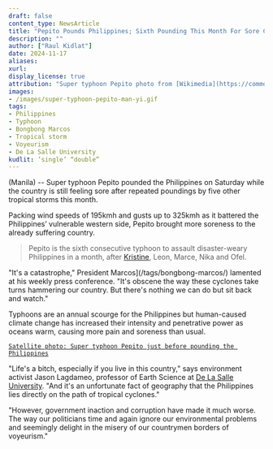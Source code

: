```yaml
---
draft: false
content_type: NewsArticle
title: "Pepito Pounds Philippines; Sixth Pounding This Month For Sore Country"
description: ""
author: ["Raul Kidlat"]
date: 2024-11-17
aliases:
xurl:
display_license: true
attribution: "Super typhoon Pepito photo from [Wikimedia](https://commons.wikimedia.org/wiki/File:Man-yi_2024-11-16_0455Z.jpg)."
images:
- /images/super-typhoon-pepito-man-yi.gif
tags:
- Philippines
- Typhoon
- Bongbong Marcos
- Tropical storm
- Voyeurism
- De La Salle University
kudlit: ‘single’ “double”
---
```

(Manila) -- Super typhoon Pepito pounded the Philippines on Saturday while the country is still feeling sore after repeated poundings by five other tropical storms this month.

Packing wind speeds of 195kmh and gusts up to 325kmh as it battered the Philippines’ vulnerable western side, Pepito brought more soreness to the already suffering country.

>Pepito is the sixth consecutive typhoon to assault disaster-weary Philippines in a month, after [Kristine](/news/typhoon-kristine-routs-philippines-in-landslide-win/), Leon, Marce, Nika and Ofel.

"It's a catastrophe," President Marcos](/tags/bongbong-marcos/) lamented at his weekly press conference. "It's obscene the way these cyclones take turns hammering our country. But there's nothing we can do but sit back and watch."

Typhoons are an annual scourge for the Philippines but human-caused climate change has increased their intensity and penetrative power as oceans warm, causing more pain and soreness than usual.

[`Satellite photo: Super typhoon Pepito just before pounding the Philippines`](/images/super-typhoon-pepito-man-yi.gif)

"Life's a bitch, especially if you live in this country," says environment activist Jason Lagdameo, professor of Earth Science at [De La Salle University](/tags/de-la-salle-university/). "And it's an unfortunate fact of geography that the Philippines lies directly on the path of tropical cyclones."

"However, government inaction and corruption have made it much worse. The way our politicians time and again ignore our environmental problems and seemingly delight in the misery of our countrymen borders of voyeurism."